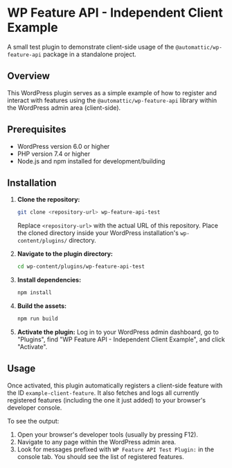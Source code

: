 # WP Feature API - Independent Client Example

A small test plugin to demonstrate client-side usage of the `@automattic/wp-feature-api` package in a standalone project.

## Overview

This WordPress plugin serves as a simple example of how to register and interact with features using the `@automattic/wp-feature-api` library within the WordPress admin area (client-side).

## Prerequisites

* WordPress version 6.0 or higher
* PHP version 7.4 or higher
* Node.js and npm installed for development/building

## Installation

1. **Clone the repository:**

    ```bash
    git clone <repository-url> wp-feature-api-test
    ```

    Replace `<repository-url>` with the actual URL of this repository. Place the cloned directory inside your WordPress installation's `wp-content/plugins/` directory.

2. **Navigate to the plugin directory:**

    ```bash
    cd wp-content/plugins/wp-feature-api-test
    ```

3. **Install dependencies:**

    ```bash
    npm install
    ```

4. **Build the assets:**

    ```bash
    npm run build
    ```

5. **Activate the plugin:**
    Log in to your WordPress admin dashboard, go to "Plugins", find "WP Feature API - Independent Client Example", and click "Activate".

## Usage

Once activated, this plugin automatically registers a client-side feature with the ID `example-client-feature`. It also fetches and logs all currently registered features (including the one it just added) to your browser's developer console.

To see the output:

1. Open your browser's developer tools (usually by pressing F12).
2. Navigate to any page within the WordPress admin area.
3. Look for messages prefixed with `WP Feature API Test Plugin:` in the console tab. You should see the list of registered features.
